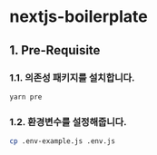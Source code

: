 # nextjs-boilerplate

## 1. Pre-Requisite

### 1.1. 의존성 패키지를 설치합니다.

```sh
yarn pre
```

### 1.2. 환경변수를 설정해줍니다.

```sh
cp .env-example.js .env.js
```
